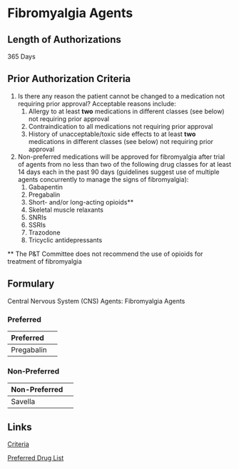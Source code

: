 # Fibromyalgia Agents

## Length of Authorizations

365 Days

## Prior Authorization Criteria

1.  Is there any reason the patient cannot be changed to a medication not requiring prior approval? Acceptable reasons include:
    1.  Allergy to at least **two** medications in different classes (see below) not requiring prior approval
    2.  Contraindication to all medications not requiring prior approval
    3.  History of unacceptable/toxic side effects to at least **two** medications in different classes (see below) not requiring prior approval
2.  Non-preferred medications will be approved for fibromyalgia after trial of agents from no less than two of the following drug classes for at least 14 days each in the past 90 days (guidelines suggest use of multiple agents concurrently to manage the signs of fibromyalgia):
    1.  Gabapentin
    2.  Pregabalin
    3.  Short- and/or long-acting opioids\*\*
    4.  Skeletal muscle relaxants
    5.  SNRIs
    6.  SSRIs
    7.  Trazodone
    8.  Tricyclic antidepressants

\*\* The P&T Committee does not recommend the use of opioids for treatment of fibromyalgia

## Formulary

Central Nervous System (CNS) Agents: Fibromyalgia Agents

### Preferred

| Preferred  |      |
| :--------- | ---: |
| Pregabalin |      |

### Non-Preferred

| Non-Preferred |      |
| :------------ | ---: |
| Savella       |      |

## Links

[Criteria](https://pharmacy.medicaid.ohio.gov/sites/default/files/20221001_UPDL_Criteria_APPROVED.pdf#page=34)

[Preferred Drug List](https://pharmacy.medicaid.ohio.gov/sites/default/files/20221001_UPDL_APPROVED_.pdf#page=16)